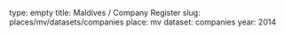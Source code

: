 type: empty
title: Maldives / Company Register
slug: places/mv/datasets/companies
place: mv
dataset: companies
year: 2014
